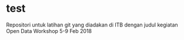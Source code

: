 # test
Repositori untuk latihan git yang diadakan di ITB dengan judul kegiatan Open Data Workshop 5-9 Feb 2018
